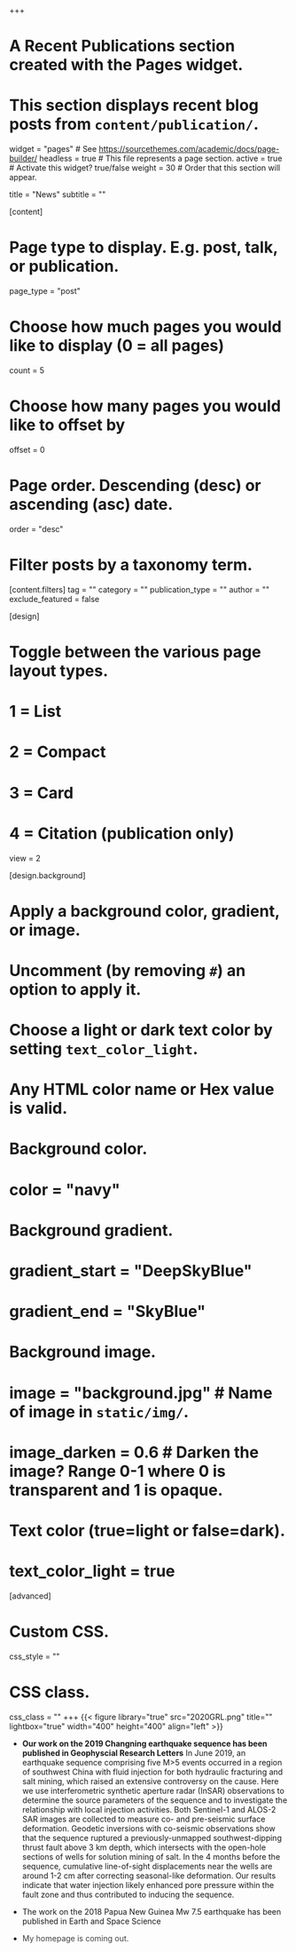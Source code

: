 +++
# A Recent Publications section created with the Pages widget.
# This section displays recent blog posts from `content/publication/`.

widget = "pages"  # See https://sourcethemes.com/academic/docs/page-builder/
headless = true  # This file represents a page section.
active = true  # Activate this widget? true/false
weight = 30  # Order that this section will appear.

title = "News"
subtitle = ""

[content]
  # Page type to display. E.g. post, talk, or publication.
  page_type = "post"
  
  # Choose how much pages you would like to display (0 = all pages)
  count = 5
  
  # Choose how many pages you would like to offset by
  offset = 0

  # Page order. Descending (desc) or ascending (asc) date.
  order = "desc"

  # Filter posts by a taxonomy term.
  [content.filters]
    tag = ""
    category = ""
    publication_type = ""
    author = ""
    exclude_featured = false
  
[design]
  # Toggle between the various page layout types.
  #   1 = List
  #   2 = Compact
  #   3 = Card
  #   4 = Citation (publication only)
  view = 2
  
[design.background]
  # Apply a background color, gradient, or image.
  #   Uncomment (by removing `#`) an option to apply it.
  #   Choose a light or dark text color by setting `text_color_light`.
  #   Any HTML color name or Hex value is valid.
    
  # Background color.
  # color = "navy"
  
  # Background gradient.
  # gradient_start = "DeepSkyBlue"
  # gradient_end = "SkyBlue"
  
  # Background image.
  # image = "background.jpg"  # Name of image in `static/img/`.
  # image_darken = 0.6  # Darken the image? Range 0-1 where 0 is transparent and 1 is opaque.

  # Text color (true=light or false=dark).
  # text_color_light = true  
  
[advanced]
 # Custom CSS. 
 css_style = ""
 
 # CSS class.
 css_class = ""
+++
{{< figure library="true" src="2020GRL.png" title="" lightbox="true" width="400" height="400" align="left" >}}
* **Our work on the 2019 Changning earthquake sequence has been published in Geophyscial Research Letters**
In June 2019, an earthquake sequence comprising five M>5 events occurred in a region of southwest China with fluid injection for both hydraulic fracturing and salt mining, which raised an extensive controversy on the cause. Here we use interferometric synthetic aperture radar (InSAR) observations to determine the source parameters of the sequence and to investigate the relationship with local injection activities. Both Sentinel-1 and ALOS-2 SAR images are collected to measure co- and pre-seismic surface deformation. Geodetic inversions with co-seismic observations show that the sequence ruptured a previously-unmapped southwest-dipping thrust fault above 3 km depth, which intersects with the open-hole sections of wells for solution mining of salt. In the 4 months before the sequence, cumulative line-of-sight displacements near the wells are around 1-2 cm after correcting seasonal-like deformation. Our results indicate that water injection likely enhanced pore pressure within the fault zone and thus contributed to inducing the sequence. 

* The work on the 2018 Papua New Guinea Mw 7.5 earthquake has been published in Earth and Space Science

* <font color=#424242 >My homepage is coming out.</font>

